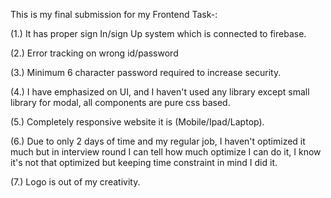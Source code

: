 This is my final submission for my Frontend Task-:

(1.) It has proper sign In/sign Up system which is connected to firebase.

(2.) Error tracking on wrong id/password

(3.) Minimum 6 character password required to increase security.

(4.) I have emphasized on UI, and  I haven't used any library except small library for modal, all components are pure css based.

(5.) Completely responsive website it is (Mobile/Ipad/Laptop).

(6.) Due to only 2 days of time and my regular job, I haven't optimized it much but in interview round I can tell how much optimize I can do it, I know it's not that optimized but keeping time constraint in mind I did it.

(7.) Logo is out of my creativity.